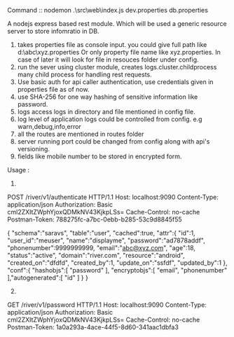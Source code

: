 Command :: nodemon .\src\web\index.js dev.properties db.properties


A nodejs express based rest module. Which will be used a  generic resource server to store infomratio in DB.

1) takes properties file as console input. you could give full path like d:\\abc\\xyz.properties Or only property file name like xyz.properties. In case of later it will look for file in resouces folder under config.
2) run the sever using cluster module, creates logs.cluster.childprocess many child process for handling rest requests.
3) Use basic auth for api caller authentication, use credentials given in properties file as of now.
4) use SHA-256 for one way hashing of sensitive information like password.
5) logs access logs in directory and file mentioned in config file.
6) log level of application logs could be controlled from config. e.g warn,debug,info,error
7) all the routes are mentioned in routes folder
8) server running port could be changed from config along with api's versioning.
9) fields like mobile number to be stored in encrypted form.

Usage :

1)

POST /river/v1/authenticate HTTP/1.1
Host: localhost:9090
Content-Type: application/json
Authorization: Basic cml2ZXItZWphYjoxQDMkNV43KjkpLSs=
Cache-Control: no-cache
Postman-Token: 788275fc-a7bc-0ebb-b285-53c9d8845f55

{
  "schema":"saravs",
  "table":"user",
  "cached":true,
  "attr":{
    "id":1,
    "user_id":"meuser",
    "name":"displayme",
    "password":"ad7878addf",
    "phonenumber":9999999999,
    "email":"abc@xyz.com",
    "age":18,
    "status":"active",
    "domain":"river.com",
    "resource":"android",
    "created_on":"dfdfd",
    "created_by":1,
    "update_on":"ssfdf",
    "updated_by":1
  },
  "conf":{
    "hashobjs":[
      "password"
    ],
    "encryptobjs":[
      "email",
      "phonenumber"
    ],"autogenerated":[
       "id"
    ]
  }
}

2)

GET /river/v1/password HTTP/1.1
Host: localhost:9090
Content-Type: application/json
Authorization: Basic cml2ZXItZWphYjoxQDMkNV43KjkpLSs=
Cache-Control: no-cache
Postman-Token: 1a0a293a-4ace-44f5-8d60-341aac1dbfa3
